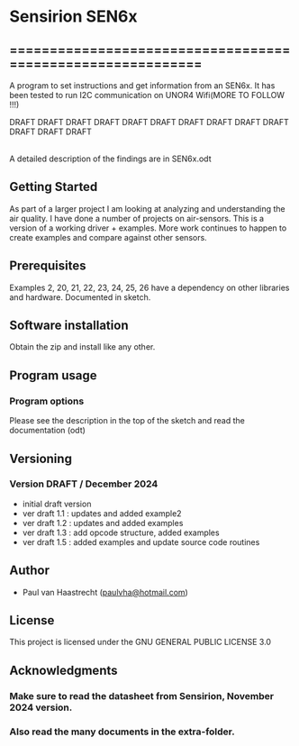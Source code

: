 # Sensirion SEN6x

## ===========================================================

A program to set instructions and get information from an SEN6x. It has been
tested to run I2C communication on UNOR4 Wifi(MORE TO FOLLOW !!!)

DRAFT DRAFT DRAFT DRAFT DRAFT DRAFT DRAFT DRAFT DRAFT DRAFT DRAFT DRAFT DRAFT 

<br> A detailed description of the findings are in SEN6x.odt

## Getting Started
As part of a larger project I am looking at analyzing and understanding the air quality.
I have done a number of projects on air-sensors. This is a version of a working driver + examples.
More work continues to happen to create examples and compare against other sensors.

## Prerequisites
Examples 2, 20, 21, 22, 23, 24, 25, 26 have a dependency on other libraries and hardware. Documented in sketch.

## Software installation
Obtain the zip and install like any other.

## Program usage

### Program options
Please see the description in the top of the sketch and read the documentation (odt)

## Versioning

### Version DRAFT / December 2024
 * initial draft version
 * ver draft 1.1 : updates and added example2
 * ver draft 1.2 : updates and added examples
 * ver draft 1.3 : add opcode structure, added examples
 * ver draft 1.5 : added examples and update source code routines

## Author
 * Paul van Haastrecht (paulvha@hotmail.com)

## License
This project is licensed under the GNU GENERAL PUBLIC LICENSE 3.0

## Acknowledgments

### Make sure to read the datasheet from Sensirion, November 2024 version.<br>
### Also read the many documents in the extra-folder.<br>
